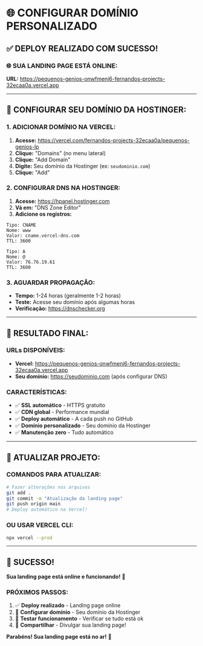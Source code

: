 # 🌐 CONFIGURAR DOMÍNIO PERSONALIZADO

## ✅ **DEPLOY REALIZADO COM SUCESSO!**

### **🌐 SUA LANDING PAGE ESTÁ ONLINE:**
**URL:** https://pequenos-genios-onwfmeni6-fernandos-projects-32ecaa0a.vercel.app

---

## 🔧 **CONFIGURAR SEU DOMÍNIO DA HOSTINGER:**

### **1. ADICIONAR DOMÍNIO NA VERCEL:**
1. **Acesse:** https://vercel.com/fernandos-projects-32ecaa0a/pequenos-genios-lp
2. **Clique:** "Domains" (no menu lateral)
3. **Clique:** "Add Domain"
4. **Digite:** Seu domínio da Hostinger (ex: `seudominio.com`)
5. **Clique:** "Add"

### **2. CONFIGURAR DNS NA HOSTINGER:**
1. **Acesse:** https://hpanel.hostinger.com
2. **Vá em:** "DNS Zone Editor"
3. **Adicione os registros:**

```
Tipo: CNAME
Nome: www
Valor: cname.vercel-dns.com
TTL: 3600

Tipo: A
Nome: @
Valor: 76.76.19.61
TTL: 3600
```

### **3. AGUARDAR PROPAGAÇÃO:**
- **Tempo:** 1-24 horas (geralmente 1-2 horas)
- **Teste:** Acesse seu domínio após algumas horas
- **Verificação:** https://dnschecker.org

---

## 🎯 **RESULTADO FINAL:**

### **URLs DISPONÍVEIS:**
- **Vercel:** https://pequenos-genios-onwfmeni6-fernandos-projects-32ecaa0a.vercel.app
- **Seu domínio:** https://seudominio.com (após configurar DNS)

### **CARACTERÍSTICAS:**
- ✅ **SSL automático** - HTTPS gratuito
- ✅ **CDN global** - Performance mundial
- ✅ **Deploy automático** - A cada push no GitHub
- ✅ **Domínio personalizado** - Seu domínio da Hostinger
- ✅ **Manutenção zero** - Tudo automático

---

## 🔄 **ATUALIZAR PROJETO:**

### **COMANDOS PARA ATUALIZAR:**
```bash
# Fazer alterações nos arquivos
git add .
git commit -m "Atualização da landing page"
git push origin main
# Deploy automático na Vercel!
```

### **OU USAR VERCEL CLI:**
```bash
npx vercel --prod
```

---

## 🎉 **SUCESSO!**

**Sua landing page está online e funcionando!** 🚀

### **PRÓXIMOS PASSOS:**
1. ✅ **Deploy realizado** - Landing page online
2. 🔧 **Configurar domínio** - Seu domínio da Hostinger
3. 🎯 **Testar funcionamento** - Verificar se tudo está ok
4. 📱 **Compartilhar** - Divulgar sua landing page!

**Parabéns! Sua landing page está no ar!** 🎉

